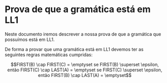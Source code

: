 # Prova de que a gramática está em LL1

Neste documento iremos descrever a nossa prova de que a gramática que possuímos está em LL1.

De forma a provar que uma gramática está em LL1 devemos ter as seguintes regras matemáticas cumpridas:

```math
FIRST(B) \cap FIRST(C) = \emptyset

se FIRST(B) \superset \epsilon, então FIRST(C) \cap LAST(A) = \emptyset

se FIRST(C) \superset \epsilon, então FIRST(B) \cap LAST(A) = \emptyset
```